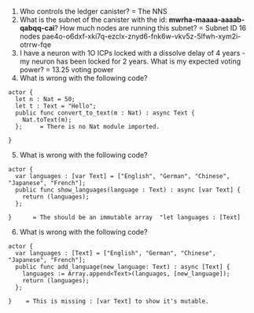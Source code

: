 1. Who controls the ledger canister? = The NNS
2. What is the subnet of the canister with the id: **mwrha-maaaa-aaaab-qabqq-cai**? How much nodes are running this subnet? =  Subnet ID    16 nodes
pae4o-o6dxf-xki7q-ezclx-znyd6-fnk6w-vkv5z-5lfwh-xym2i-otrrw-fqe
3. I have a neuron with 1O ICPs locked with a dissolve delay of 4 years - my neuron has been locked for 2 years. What is my expected voting power?  = 13.25 voting power
4. What is wrong with the following code?
```
actor {
  let n : Nat = 50;
  let t : Text = "Hello";
  public func convert_to_text(m : Nat) : async Text {
    Nat.toText(m);
  };     = There is no Nat module imported. 
 
}
```
5. What is wrong with the following code?
```
actor {
  var languages : [var Text] = ["English", "German", "Chinese", "Japanese", "French"];
  public func show_languages(language : Text) : async [var Text] {
    return (languages);
  };
 
}      = The should be an immutable array  "let languages : [Text]
```
6. What is wrong with the following code?
```
actor {
  var languages : [Text] = ["English", "German", "Chinese", "Japanese", "French"];
  public func add_language(new_language: Text) : async [Text] {
    languages := Array.append<Text>(languages, [new_language]);
    return (languages);
  };
 
}    = This is missing : [var Text] to show it's mutable.